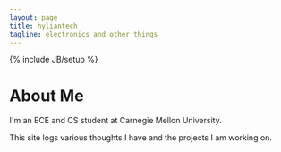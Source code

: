 ```yaml
---
layout: page
title: hyliantech
tagline: electronics and other things
---
```

{% include JB/setup %}

About Me
========


I'm an ECE and CS student at Carnegie Mellon University.

This site logs various thoughts I have and the projects I am working on.
